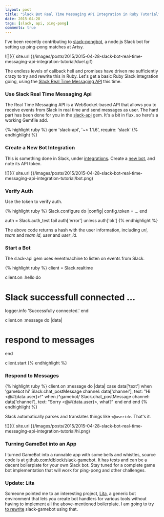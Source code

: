 ```yaml
---
layout: post
title: "Slack Bot Real Time Messaging API Integration in Ruby Tutorial"
date: 2015-04-28
tags: [slack, api, ping-pong]
comments: true
---
```

I've been recently contributing to [slack-pongbot](https://github.com/andrewvy/slack-pongbot), a node.js Slack bot for setting up ping-pong matches at Artsy.

![]({{ site.url }}/images/posts/2015/2015-04-28-slack-bot-real-time-messaging-api-integration-tutorial/duel.gif)

The endless levels of callback hell and promises have driven me sufficiently crazy to try and rewrite this in Ruby. Let's get a basic Ruby Slack integration going, using the [Slack Real Time Messaging API](https://api.slack.com/rtm) this time.

### Use Slack Real Time Messaging Api

The Real Time Messaging API is a WebSocket-based API that allows you to receive events from Slack in real time and send messages as user. The hard part has been done for you in the [slack-api](https://github.com/aki017/slack-ruby-gem) gem. It's a bit in flux, so here's a working Gemfile add.

{% highlight ruby %}
gem 'slack-api', '~> 1.1.6', require: 'slack'
{% endhighlight %}

### Create a New Bot Integration

This is something done in Slack, under [integrations](https://slack.com/services). Create a [new bot](https://slack.com/services/new/bot), and note its API token.

![]({{ site.url }}/images/posts/2015/2015-04-28-slack-bot-real-time-messaging-api-integration-tutorial/bot.png)

### Verify Auth

Use the token to verify auth.

{% highlight ruby %}
Slack.configure do |config|
  config.token = ...
end

auth = Slack.auth_test
fail auth['error'] unless auth['ok']
{% endhighlight %}

The above code returns a hash with the user information, including _url_, _team_ and _team id_, _user_ and _user_id_.

### Start a Bot

The slack-api gem uses eventmachine to listen on events from Slack.

{% highlight ruby %}
client = Slack.realtime

client.on :hello do
  # Slack successfull connected ...
  logger.info 'Successfully connected.'
end

client.on :message do |data|
  # respond to messages
end

client.start
{% endhighlight %}

### Respond to Messages

{% highlight ruby %}
client.on :message do |data|
  case data['text']
    when 'gamebot hi'
      Slack.chat_postMessage channel: data['channel'], text: "Hi <@#{data.user}>!"
    when /^gamebot/
      Slack.chat_postMessage channel: data['channel'], text: "Sorry <@#{data.user}>, what?"
    end
  end
end
{% endhighlight %}

Slack automatically parses and translates things like `<@userid>`. That's it.

![]({{ site.url }}/images/posts/2015/2015-04-28-slack-bot-real-time-messaging-api-integration-tutorial/hi.png)

### Turning GameBot into an App

I turned GameBot into a runnable app with some bells and whistles, source code is at [github.com/dblock/slack-gamebot](https://github.com/dblock/slack-gamebot). It has tests and can be a decent boilerplate for your own Slack bot. Stay tuned for a complete game bot implementation that will work for ping-pong and other challenges.

### Update: Lita

Someone pointed me to an interesting project, [Lita](https://www.lita.io), a generic bot environment that lets you create bot handlers for various tools without having to implement all the above-mentioned boilerplate. I am going to [try to rewrite](https://github.com/dblock/slack-gamebot/issues/2) slack-gamebot using that.
